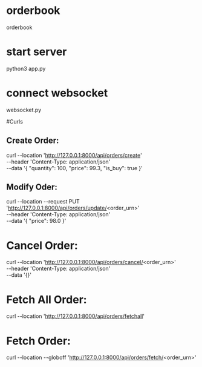 # orderbook
orderbook

# start server
python3 app.py

# connect websocket
websocket.py

#Curls

## Create Order:
curl --location 'http://127.0.0.1:8000/api/orders/create' \
--header 'Content-Type: application/json' \
--data '{
    "quantity": 100,
    "price": 99.3,
    "is_buy": true
}'

## Modify Oder:

curl --location --request PUT 'http://127.0.0.1:8000/api/orders/update/<order_urn>' \
--header 'Content-Type: application/json' \
--data '{
    "price": 98.0
}'

# Cancel Order:
curl --location 'http://127.0.0.1:8000/api/orders/cancel/<order_urn>' \
--header 'Content-Type: application/json' \
--data '{}'

# Fetch All Order:
curl --location 'http://127.0.0.1:8000/api/orders/fetchall'

# Fetch Order:
curl --location --globoff 'http://127.0.0.1:8000/api/orders/fetch/<order_urn>'